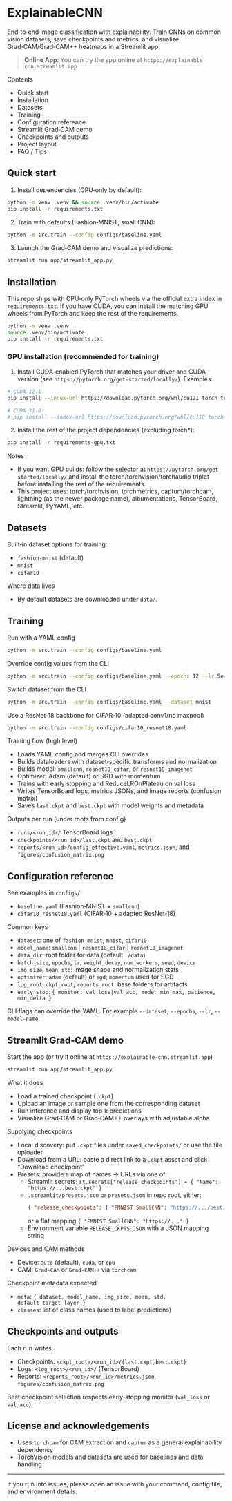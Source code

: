 # ExplainableCNN

End‑to‑end image classification with explainability. Train CNNs on common vision datasets, save checkpoints and metrics, and visualize Grad‑CAM/Grad‑CAM++ heatmaps in a Streamlit app.

>**Online App**: You can try the app online at `https://explainable-cnn.streamlit.app`

Contents
- Quick start
- Installation
- Datasets
- Training
- Configuration reference
- Streamlit Grad‑CAM demo
- Checkpoints and outputs
- Project layout
- FAQ / Tips

## Quick start

1) Install dependencies (CPU‑only by default):
```bash
python -m venv .venv && source .venv/bin/activate
pip install -r requirements.txt
```

2) Train with defaults (Fashion‑MNIST, small CNN):
```bash
python -m src.train --config configs/baseline.yaml
```

3) Launch the Grad‑CAM demo and visualize predictions:
```bash
streamlit run app/streamlit_app.py
```

## Installation

This repo ships with CPU‑only PyTorch wheels via the official extra index in `requirements.txt`. If you have CUDA, you can install the matching GPU wheels from PyTorch and keep the rest of the requirements.

```bash
python -m venv .venv
source .venv/bin/activate
pip install -r requirements.txt
```

### GPU installation (recommended for training)

1) Install CUDA‑enabled PyTorch that matches your driver and CUDA version (see `https://pytorch.org/get-started/locally/`). Examples:

```bash
# CUDA 12.1
pip install --index-url https://download.pytorch.org/whl/cu121 torch torchvision torchaudio

# CUDA 11.8
# pip install --index-url https://download.pytorch.org/whl/cu118 torch torchvision torchaudio
```

2) Install the rest of the project dependencies (excluding torch*):

```bash
pip install -r requirements-gpu.txt
```

Notes
- If you want GPU builds: follow the selector at `https://pytorch.org/get-started/locally/` and install the torch/torchvision/torchaudio triplet before installing the rest of the requirements.
- This project uses: torch/torchvision, torchmetrics, captum/torchcam, lightning (as the newer package name), albumentations, TensorBoard, Streamlit, PyYAML, etc.

## Datasets

Built‑in dataset options for training:
- `fashion-mnist` (default)
- `mnist`
- `cifar10`

Where data lives
- By default datasets are downloaded under `data/`.

## Training

Run with a YAML config
```bash
python -m src.train --config configs/baseline.yaml
```

Override config values from the CLI
```bash
python -m src.train --config configs/baseline.yaml --epochs 12 --lr 5e-4
```

Switch dataset from the CLI
```bash
python -m src.train --config configs/baseline.yaml --dataset mnist
```

Use a ResNet‑18 backbone for CIFAR‑10 (adapted conv1/no maxpool)
```bash
python -m src.train --config configs/cifar10_resnet18.yaml
```


Training flow (high level)
- Loads YAML config and merges CLI overrides
- Builds dataloaders with dataset‑specific transforms and normalization
- Builds model: `smallcnn`, `resnet18_cifar`, or `resnet18_imagenet`
- Optimizer: Adam (default) or SGD with momentum
- Trains with early stopping and ReduceLROnPlateau on val loss
- Writes TensorBoard logs, metrics JSONs, and image reports (confusion matrix)
- Saves `last.ckpt` and `best.ckpt` with model weights and metadata

Outputs per run (under roots from config)
- `runs/<run_id>/` TensorBoard logs
- `checkpoints/<run_id>/last.ckpt` and `best.ckpt`
- `reports/<run_id>/config_effective.yaml`, `metrics.json`, and `figures/confusion_matrix.png`

## Configuration reference

See examples in `configs/`:
- `baseline.yaml` (Fashion‑MNIST + `smallcnn`)
- `cifar10_resnet18.yaml` (CIFAR‑10 + adapted ResNet‑18)

Common keys
- `dataset`: one of `fashion-mnist`, `mnist`, `cifar10`
- `model_name`: `smallcnn` | `resnet18_cifar` | `resnet18_imagenet`
- `data_dir`: root folder for data (default `./data`)
- `batch_size`, `epochs`, `lr`, `weight_decay`, `num_workers`, `seed`, `device`
- `img_size`, `mean`, `std`: image shape and normalization stats
- `optimizer`: `adam` (default) or `sgd`; `momentum` used for SGD
- `log_root`, `ckpt_root`, `reports_root`: base folders for artifacts
- `early_stop`: `{ monitor: val_loss|val_acc, mode: min|max, patience, min_delta }`

CLI flags can override the YAML. For example `--dataset`, `--epochs`, `--lr`, `--model-name`.

## Streamlit Grad‑CAM demo

Start the app (or try it online at `https://explainable-cnn.streamlit.app`)
```bash
streamlit run app/streamlit_app.py
```

What it does
- Load a trained checkpoint (`.ckpt`)
- Upload an image or sample one from the corresponding dataset
- Run inference and display top‑k predictions
- Visualize Grad‑CAM or Grad‑CAM++ overlays with adjustable alpha

Supplying checkpoints
- Local discovery: put `.ckpt` files under `saved_checkpoints/` or use the file uploader
- Download from a URL: paste a direct link to a `.ckpt` asset and click “Download checkpoint”
- Presets: provide a map of names → URLs via one of:
  - Streamlit secrets: `st.secrets["release_checkpoints"] = { "Name": "https://...best.ckpt" }`
  - `.streamlit/presets.json` or `presets.json` in repo root, either:
    ```json
    { "release_checkpoints": { "FMNIST SmallCNN": "https://.../best.ckpt" } }
    ```
    or a flat mapping `{ "FMNIST SmallCNN": "https://..." }`
  - Environment variable `RELEASE_CKPTS_JSON` with a JSON mapping string

Devices and CAM methods
- Device: `auto` (default), `cuda`, or `cpu`
- CAM: `Grad-CAM` or `Grad-CAM++` via `torchcam`

Checkpoint metadata expected
- `meta`: `{ dataset, model_name, img_size, mean, std, default_target_layer }`
- `classes`: list of class names (used to label predictions)

## Checkpoints and outputs

Each run writes:
- Checkpoints: `<ckpt_root>/<run_id>/{last.ckpt,best.ckpt}`
- Logs: `<log_root>/<run_id>/` (TensorBoard)
- Reports: `<reports_root>/<run_id>/metrics.json`, `figures/confusion_matrix.png`

Best checkpoint selection respects early‑stopping monitor (`val_loss` or `val_acc`).

## License and acknowledgements

- Uses `torchcam` for CAM extraction and `captum` as a general explainability dependency
- TorchVision models and datasets are used for baselines and data handling

___

If you run into issues, please open an issue with your command, config file, and environment details.
